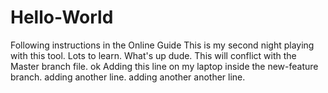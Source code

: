 # Hello-World
Following instructions in the Online Guide
This is my second night playing with this tool. Lots to learn. What's up dude. This will conflict with the Master branch file.
ok
Adding this line on my laptop inside the new-feature branch. 
adding another line.
adding another another line.
